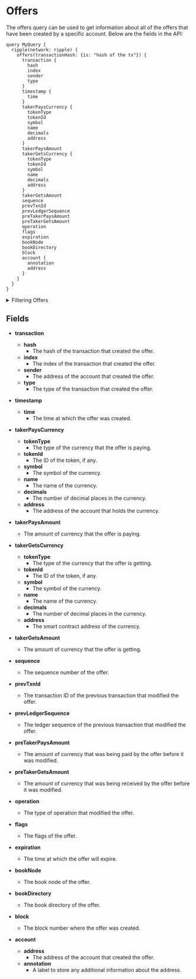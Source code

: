 # Offers

The offers query can be used to get information about all of the offers that have been created by a specific account. Below are the fields in the API:

```
query MyQuery {
  ripple(network: ripple) {
    offers(transactionHash: {is: "hash of the tx"}) {
      transaction {
        hash
        index
        sender
        type
      }
      timestamp {
        time
      }
      takerPaysCurrency {
        tokenType
        tokenId
        symbol
        name
        decimals
        address
      }
      takerPaysAmount
      takerGetsCurrency {
        tokenType
        tokenId
        symbol
        name
        decimals
        address
      }
      takerGetsAmount
      sequence
      prevTxnId
      prevLedgerSequence
      preTakerPaysAmount
      preTakerGetsAmount
      operation
      flags
      expiration
      bookNode
      bookDirectory
      block
      account {
        annotation
        address
      }
    }
  }
}

```

<details><summary>Filtering Offers</summary>

- `options`: This field specifies the options for the query, such as the order of the results and the number of results to return.

- `date`: This field specifies the date range for the offers.

- `transactionHash`: This field specifies the transaction hash of the offers.
  transaction hash.
- `transactionType`: This field specifies the type of transaction for the offers.
- `transactionSender`: This field specifies the address of the sender of the transactions.
- `transactionIndex`: This field specifies the index of the transaction in the ledger.
- `time`: This field specifies the timestamp of the transactions.
- `takerPaysCurrencySymbol`: This field specifies the symbol of the currency that the taker pays.
- `takerPaysAmount`: This field specifies the amount of the currency that the taker pays.
- `takerGetsCurrencySymbol`: This field specifies the symbol of the currency that the taker receives.
- `takerGetsAmount`: This field specifies the amount of the currency that the taker receives.
- `sequence`: This field specifies the sequence number of the transactions.
- `prevTxnId`: This field specifies the previous transaction ID of the transactions.
- `prevLedgerSequence`: This field specifies the previous ledger sequence of the transactions.
- `preTakerPaysAmount`: This field specifies the amount of the currency that the taker pays before fees.
- `preTakerGetsAmount`: This field specifies the amount of the currency that the taker receives before fees.
- `operation`: This field specifies the operation type of the transactions.
- `flags`: This field specifies the flags of the transactions.
- `expiration`: This field specifies the expiration time of the transactions.
- `bookNode`: This field specifies the book node of the transactions.
- `bookDirectory`: This field specifies the book directory of the transactions.
- `block`: This field specifies the block number of the transactions.
- `any`: A catch-all field ( OR Logic) that can be used to filter on any other field in the payments API.
- `account`: This field specifies the account that created the transactions.

</details>

## Fields

- **transaction**
  - **hash**
    - The hash of the transaction that created the offer.
  - **index**
    - The index of the transaction that created the offer.
  - **sender**
    - The address of the account that created the offer.
  - **type**
    - The type of the transaction that created the offer.
- **timestamp**
  - **time**
    - The time at which the offer was created.
- **takerPaysCurrency**
  - **tokenType**
    - The type of the currency that the offer is paying.
  - **tokenId**
    - The ID of the token, if any.
  - **symbol**
    - The symbol of the currency.
  - **name**
    - The name of the currency.
  - **decimals**
    - The number of decimal places in the currency.
  - **address**
    - The address of the account that holds the currency.
- **takerPaysAmount**
  - The amount of currency that the offer is paying.
- **takerGetsCurrency**
  - **tokenType**
    - The type of the currency that the offer is getting.
  - **tokenId**
    - The ID of the token, if any.
  - **symbol**
    - The symbol of the currency.
  - **name**
    - The name of the currency.
  - **decimals**
    - The number of decimal places in the currency.
  - **address**
    - The smart contract address of the currency.
- **takerGetsAmount**
  - The amount of currency that the offer is getting.
- **sequence**
  - The sequence number of the offer.
- **prevTxnId**
  - The transaction ID of the previous transaction that modified the offer.
- **prevLedgerSequence**
  - The ledger sequence of the previous transaction that modified the offer.
- **preTakerPaysAmount**
  - The amount of currency that was being paid by the offer before it was modified.
- **preTakerGetsAmount**
  - The amount of currency that was being received by the offer before it was modified.
- **operation**
  - The type of operation that modified the offer.
- **flags**
  - The flags of the offer.
- **expiration**
  - The time at which the offer will expire.
- **bookNode**
  - The book node of the offer.
- **bookDirectory**
  - The book directory of the offer.
- **block**
  - The block number where the offer was created.
- **account**

  - **address**
    - The address of the account that created the offer.
  - **annotation**
    - A label to store any additional information about the address.
